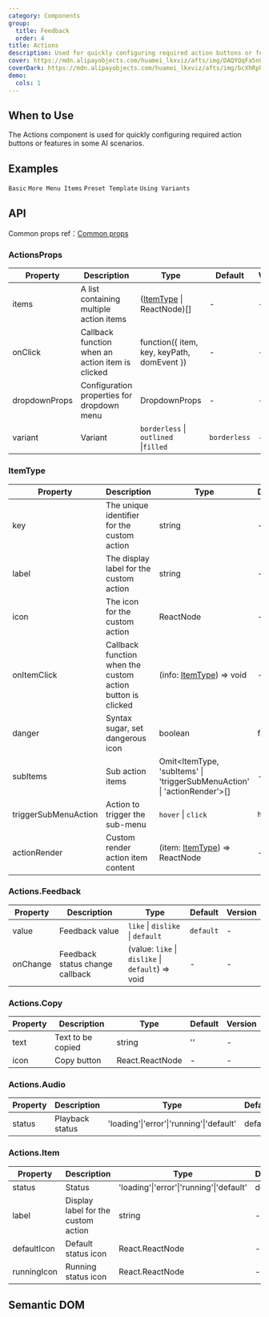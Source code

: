 ```yaml
---
category: Components
group:
  title: Feedback
  order: 4
title: Actions
description: Used for quickly configuring required action buttons or features in some AI scenarios.
cover: https://mdn.alipayobjects.com/huamei_lkxviz/afts/img/DAQYQqFa5n0AAAAAQFAAAAgADtFMAQFr/original
coverDark: https://mdn.alipayobjects.com/huamei_lkxviz/afts/img/bcXhRphVOuIAAAAAQFAAAAgADtFMAQFr/original
demo:
  cols: 1
---
```


## When to Use

The Actions component is used for quickly configuring required action buttons or features in some AI scenarios.

## Examples

<!-- prettier-ignore -->
<code src="./demo/basic.tsx">Basic</code>
<code src="./demo/sub.tsx">More Menu Items</code>
<code src="./demo/preset.tsx">Preset Template</code>
<code src="./demo/variant.tsx">Using Variants</code>

## API

Common props ref：[Common props](/docs/react/common-props)

### ActionsProps

| Property | Description | Type | Default | Version |
| --- | --- | --- | --- | --- |
| items | A list containing multiple action items | ([ItemType](#itemtype) \| ReactNode)[] | - | - |
| onClick | Callback function when an action item is clicked | function({ item, key, keyPath, domEvent }) | - | - |
| dropdownProps | Configuration properties for dropdown menu | DropdownProps | - | - |
| variant | Variant | `borderless` \| `outlined` \|`filled` | `borderless` | - |

### ItemType

| Property | Description | Type | Default | Version |
| --- | --- | --- | --- | --- |
| key | The unique identifier for the custom action | string | - | - |
| label | The display label for the custom action | string | - | - |
| icon | The icon for the custom action | ReactNode | - | - |
| onItemClick | Callback function when the custom action button is clicked | (info: [ItemType](#itemtype)) => void | - | - |
| danger | Syntax sugar, set dangerous icon | boolean | false | - |
| subItems | Sub action items | Omit<ItemType, 'subItems' \| 'triggerSubMenuAction' \| 'actionRender'>[] | - | - |
| triggerSubMenuAction | Action to trigger the sub-menu | `hover` \| `click` | `hover` | - |
| actionRender | Custom render action item content | (item: [ItemType](#itemtype)) => ReactNode | - | - |

### Actions.Feedback

| Property | Description | Type | Default | Version |
| --- | --- | --- | --- | --- |
| value | Feedback value | `like` \| `dislike` \| `default` | `default` | - |
| onChange | Feedback status change callback | (value: `like` \| `dislike` \| `default`) => void | - | - |

### Actions.Copy

| Property | Description       | Type            | Default | Version |
| -------- | ----------------- | --------------- | ------- | ------- |
| text     | Text to be copied | string          | ''      | -       |
| icon     | Copy button       | React.ReactNode | -       | -       |

### Actions.Audio

| Property | Description     | Type                                     | Default | Version |
| -------- | --------------- | ---------------------------------------- | ------- | ------- |
| status   | Playback status | 'loading'\|'error'\|'running'\|'default' | default | -       |

### Actions.Item

| Property | Description | Type | Default | Version |
| --- | --- | --- | --- | --- |
| status | Status | 'loading'\|'error'\|'running'\|'default' | default | - |
| label | Display label for the custom action | string | - | - |
| defaultIcon | Default status icon | React.ReactNode | - | - |
| runningIcon | Running status icon | React.ReactNode | - | - |

## Semantic DOM

<code src="./demo/_semantic.tsx" simplify="true"></code>
